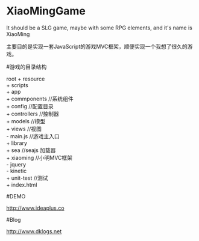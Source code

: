 XiaoMingGame
============
It should be a SLG game, maybe with some RPG elements, and it's name is XiaoMing

主要目的是实现一套JavaScript的游戏MVC框架，顺便实现一个我想了很久的游戏。

#游戏的目录结构

root + resource  
     + scripts  
          + app  
              + commponents //系统组件  
              + config //配置目录  
              + controllers //控制器  
              + models //模型  
              + views //视图  
              - main.js //游戏主入口  
          + library  
              + sea //seajs 加载器  
              + xiaoming //小明MVC框架  
              - jquery  
              - kinetic  
          + unit-test //测试  
     + index.html  

#DEMO 

http://www.ideaplus.co

#Blog

http://www.dklogs.net
